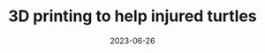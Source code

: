 ---
layout: default
title: 3D printing to help injured turtles
modal-id: 4
date: 2023-06-26
img: 3d-turtle-shells-main.jpg
img1: ShellsSeveral.jpg
img2: 3d-turtle-shells-inuse.jpg
alt: image-alt
project-date: December 2022
client: Swamp Girl Adventures
category: Mechanical Engineering
Newslink: https://floridapoly.edu/news/articles/2023/01/013122-3d-turtle-shells.php
description: "&nbsp;&nbsp;&nbsp;&nbsp;I employed additive manufacturing techniques to produce fragmented turtle shells, using a 3D scan of an undamaged shell as the basis. These synthetic shells assumed a crucial role in an educational program focused on instructing individuals in the proficient mending of injured turtle shells. Through the dissemination of this valuable expertise and assistance, we facilitated the rehabilitation and flourishing of injured turtles."
outcome: "&nbsp;&nbsp;&nbsp;&nbsp;Throughout the course of the project, I successfully produced a total of 30 3D-printed turtle shells within a single week. This task allowed me to collaborate with large polygon count 3D scans, honing my expertise in handling complex digital models. 
<br><br>
&nbsp;&nbsp;&nbsp;&nbsp;Moreover, I had the privilege of contributing to the educational aspect of the project, guiding and empowering people to develop the skills needed to mend injured turtle shells effectively. Witnessing the positive impact on both the turtles and the participants made this project a truly rewarding experience."
---